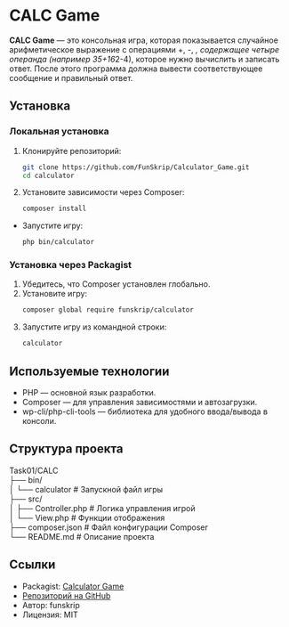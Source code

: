 # CALC Game
**CALC Game** — это консольная игра, которая показывается случайное арифметическое выражение с операциями +, -, *, содержащее четыре операнда (например 35+16*2-4), которое нужно вычислить и записать ответ. После этого программа должна вывести соответствующее сообщение и правильный ответ.
## Установка
### Локальная установка
1. Клонируйте репозиторий:
   ```bash
   git clone https://github.com/FunSkrip/Calculator_Game.git
   cd calculator
2. Установите зависимости через Composer:
    ```bash
    composer install
- Запустите игру:
    ```bash
    php bin/calculator
### Установка через Packagist
1. Убедитесь, что Composer установлен глобально.
2. Установите игру:
    ```bash
    composer global require funskrip/calculator
3. Запустите игру из командной строки:
    ```bash
    calculator
## Используемые технологии
- PHP — основной язык разработки.
- Composer — для управления зависимостями и автозагрузки.
- wp-cli/php-cli-tools — библиотека для удобного ввода/вывода в консоли.
## Структура проекта
Task01/CALC \
├── bin/ \
│   └── calculator       # Запускной файл игры \
├── src/ \
│   ├── Controller.php        # Логика управления игрой \
│   └── View.php              # Функции отображения \
├── composer.json             # Файл конфигурации Composer \
└── README.md                 # Описание проекта 
## Ссылки
- Packagist: [Calculator Game](https://packagist.org/packages/funskrip/calculator)
- [Репозиторий на GitHub](https://github.com/FunSkrip/Calculator_Game)
- Автор: funskrip
- Лицензия: MIT